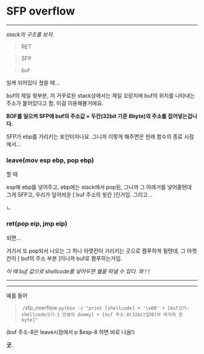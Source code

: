 # SFP overflow


---


*stack의 구조를 보자.*



> RET


> SFP


> buf


일케 되어있다 쳤을 때...

buf의 제일 윗부분, 저 거꾸로된 stack상에서는 제일 꼬랑지에 buf의 위치를 나타내는 주소가 붙어있다고 함. 이걸 이용해볼거에요.


**BOF를 일으켜 SFP에 buf의 주소값 + 두칸(32bit 기준 8byte)의 주소를 집어넣는겁니다.**

SFP가 ebp를 가리키는 포인터자나요. 그니까 이렇게 해주면은 원래 함수의 종료 시점에서... 




### leave(mov esp ebp, pop ebp) 


할 때 

esp에 ebp를 넣어주고, ebp에는 stack에서 pop된, 그니까 그 아래거를 넣어줄텐데 그게 SFP고, 우리가 덮어씌운 [ buf 주소의 윗칸 ]인거임. 그리고...




ㄴ


### ret(pop eip, jmp eip)

되면... 


거기서 또 pop되서 나오는 그 하나 아랫칸이 가리키는 곳으로 짬푸하게 될텐데, 그 아랫칸이 [ buf의 주소 부분 ]이니까 buf로 짬푸하는거임. 



*이 때 buf 값으로 shellcode를 넣어두면 쉘을 따낼 수 있다. 와 ! !*


***
***


예를 들어 


> ./sfp_overflow `python -c "print [shellcode] + '\x00' + [buf크기-shellcode크기-1 만큼의 dummy] + [buf 주소-8(32bit일때)의 마지막 한 byte]"`


(buf 주소-8은 leave시점에서 p $esp-8 하면 바로 나옴!)




**굿.**